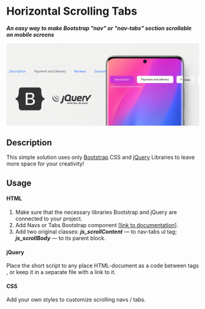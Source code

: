 # Horizontal Scrolling Tabs
***An easy way to make Bootstrap "nav" or "nav-tabs" section scrollable on mobile screens***

![Horizontal Scrolling Tabs](<HorizontalScrollingTabs-Presentation.jpg>)

## Description
This simple solution uses only [Bootstrap](https://getbootstrap.com/) CSS and [jQuery](https://jquery.com/) Libraries to leave more space for your creativity! 

## Usage

#### HTML

1. Make sure that the necessary libraries Bootstrap and jQuery are connected to your project.
2. Add Navs or Tabs Bootstrap component [[link to documentation](https://getbootstrap.com/docs/5.0/components/navs-tabs/)].
3. Add two original classes:
    ***js_scrollContent*** — to nav-tabs ul tag;
    ***js_scrollBody*** — to its parent block.
   
#### jQuery

Place the short script to any place HTML-document as a code between tags ***<script>...</script>***, or keep it in a separate file with a link to it.

#### CSS

Add your own styles to customize scrolling navs / tabs.


